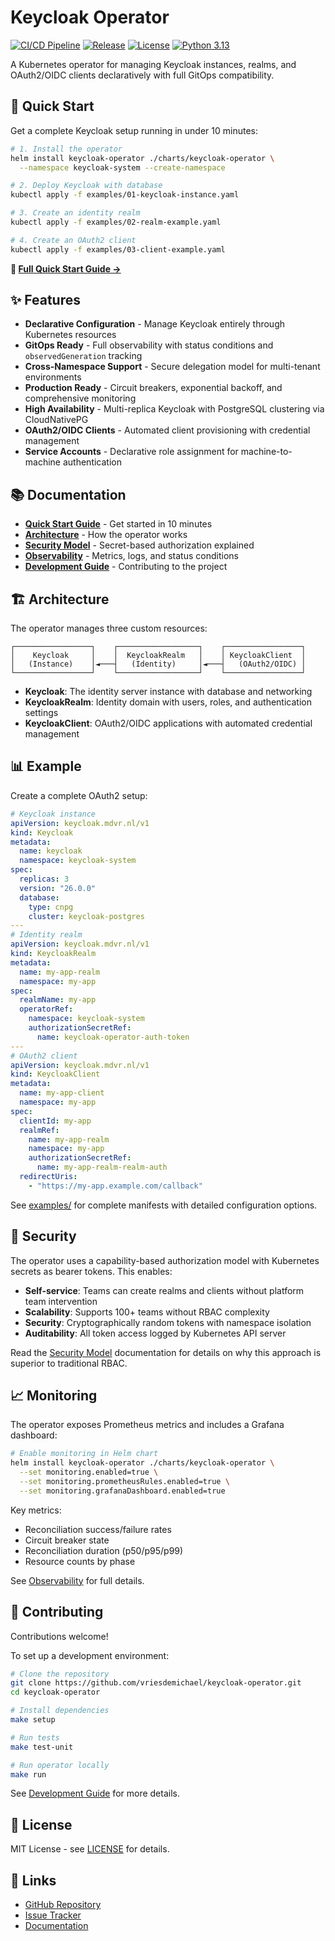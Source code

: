# Keycloak Operator

[![CI/CD Pipeline](https://github.com/vriesdemichael/keycloak-operator/actions/workflows/ci-cd.yml/badge.svg)](https://github.com/vriesdemichael/keycloak-operator/actions/workflows/ci-cd.yml)
[![Release](https://github.com/vriesdemichael/keycloak-operator/actions/workflows/release-please.yml/badge.svg)](https://github.com/vriesdemichael/keycloak-operator/actions/workflows/release-please.yml)
[![License](https://img.shields.io/badge/License-MIT-blue.svg)](LICENSE)
[![Python 3.13](https://img.shields.io/badge/python-3.13-blue.svg)](https://www.python.org/downloads/)

A Kubernetes operator for managing Keycloak instances, realms, and OAuth2/OIDC clients declaratively with full GitOps compatibility.

## 🚀 Quick Start

Get a complete Keycloak setup running in under 10 minutes:

```bash
# 1. Install the operator
helm install keycloak-operator ./charts/keycloak-operator \
  --namespace keycloak-system --create-namespace

# 2. Deploy Keycloak with database
kubectl apply -f examples/01-keycloak-instance.yaml

# 3. Create an identity realm
kubectl apply -f examples/02-realm-example.yaml

# 4. Create an OAuth2 client
kubectl apply -f examples/03-client-example.yaml
```

**📖 [Full Quick Start Guide →](docs/quickstart/README.md)**

## ✨ Features

- **Declarative Configuration** - Manage Keycloak entirely through Kubernetes resources
- **GitOps Ready** - Full observability with status conditions and `observedGeneration` tracking
- **Cross-Namespace Support** - Secure delegation model for multi-tenant environments
- **Production Ready** - Circuit breakers, exponential backoff, and comprehensive monitoring
- **High Availability** - Multi-replica Keycloak with PostgreSQL clustering via CloudNativePG
- **OAuth2/OIDC Clients** - Automated client provisioning with credential management
- **Service Accounts** - Declarative role assignment for machine-to-machine authentication

## 📚 Documentation

- **[Quick Start Guide](docs/quickstart/README.md)** - Get started in 10 minutes
- **[Architecture](docs/architecture.md)** - How the operator works
- **[Security Model](docs/security.md)** - Secret-based authorization explained
- **[Observability](docs/observability.md)** - Metrics, logs, and status conditions
- **[Development Guide](docs/development.md)** - Contributing to the project

## 🏗️ Architecture

The operator manages three custom resources:

```
┌─────────────────┐    ┌──────────────────┐    ┌─────────────────┐
│    Keycloak     │    │  KeycloakRealm   │    │ KeycloakClient  │
│   (Instance)    │◄───┤   (Identity)     │◄───┤   (OAuth2/OIDC) │
└─────────────────┘    └──────────────────┘    └─────────────────┘
```

- **Keycloak**: The identity server instance with database and networking
- **KeycloakRealm**: Identity domain with users, roles, and authentication settings  
- **KeycloakClient**: OAuth2/OIDC applications with automated credential management

## 📊 Example

Create a complete OAuth2 setup:

```yaml
# Keycloak instance
apiVersion: keycloak.mdvr.nl/v1
kind: Keycloak
metadata:
  name: keycloak
  namespace: keycloak-system
spec:
  replicas: 3
  version: "26.0.0"
  database:
    type: cnpg
    cluster: keycloak-postgres
---
# Identity realm
apiVersion: keycloak.mdvr.nl/v1
kind: KeycloakRealm
metadata:
  name: my-app-realm
  namespace: my-app
spec:
  realmName: my-app
  operatorRef:
    namespace: keycloak-system
    authorizationSecretRef:
      name: keycloak-operator-auth-token
---
# OAuth2 client
apiVersion: keycloak.mdvr.nl/v1
kind: KeycloakClient
metadata:
  name: my-app-client
  namespace: my-app
spec:
  clientId: my-app
  realmRef:
    name: my-app-realm
    namespace: my-app
    authorizationSecretRef:
      name: my-app-realm-realm-auth
  redirectUris:
    - "https://my-app.example.com/callback"
```

See [examples/](examples/) for complete manifests with detailed configuration options.

## 🔐 Security

The operator uses a capability-based authorization model with Kubernetes secrets as bearer tokens. This enables:

- **Self-service**: Teams can create realms and clients without platform team intervention
- **Scalability**: Supports 100+ teams without RBAC complexity
- **Security**: Cryptographically random tokens with namespace isolation
- **Auditability**: All token access logged by Kubernetes API server

Read the [Security Model](docs/security.md) documentation for details on why this approach is superior to traditional RBAC.

## 📈 Monitoring

The operator exposes Prometheus metrics and includes a Grafana dashboard:

```bash
# Enable monitoring in Helm chart
helm install keycloak-operator ./charts/keycloak-operator \
  --set monitoring.enabled=true \
  --set monitoring.prometheusRules.enabled=true \
  --set monitoring.grafanaDashboard.enabled=true
```

Key metrics:
- Reconciliation success/failure rates
- Circuit breaker state
- Reconciliation duration (p50/p95/p99)
- Resource counts by phase

See [Observability](docs/observability.md) for full details.

## 🤝 Contributing

Contributions welcome!

To set up a development environment:

```bash
# Clone the repository
git clone https://github.com/vriesdemichael/keycloak-operator.git
cd keycloak-operator

# Install dependencies
make setup

# Run tests
make test-unit

# Run operator locally
make run
```

See [Development Guide](docs/development.md) for more details.

## 📝 License

MIT License - see [LICENSE](LICENSE) for details.

## 🔗 Links

- [GitHub Repository](https://github.com/vriesdemichael/keycloak-operator)
- [Issue Tracker](https://github.com/vriesdemichael/keycloak-operator/issues)
- [Documentation](docs/)
